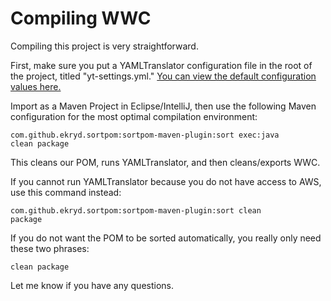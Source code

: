 # Compiling WWC

Compiling this project is very straightforward. 

First, make sure you put a YAMLTranslator configuration file in the root of the project, titled "yt-settings.yml."
[You can view the default configuration values here.](https://github.com/BadSkater0729/YAMLTranslator/blob/main/src/main/resources/yt-settings.yml)

Import as a Maven Project in Eclipse/IntelliJ, then use the following Maven configuration for the most optimal compilation environment:

<code>com.github.ekryd.sortpom:sortpom-maven-plugin:sort exec:java clean package</code>

This cleans our POM, runs YAMLTranslator, and then cleans/exports WWC.

If you cannot run YAMLTranslator because you do not have access to AWS, use this command instead:

<code>com.github.ekryd.sortpom:sortpom-maven-plugin:sort clean package</code>

If you do not want the POM to be sorted automatically, you really only need these two phrases:

<code>clean package</code>

Let me know if you have any questions.

